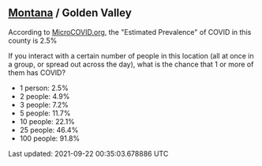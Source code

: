 
## [Montana](/united-states/montana) / Golden Valley

According to [MicroCOVID.org](http://microcovid.org),
the "Estimated Prevalence" of COVID in this county is 2.5%

If you interact with a certain number of people in this location
(all at once in a group, or spread out across the day), what is the chance that
1 or more of them has COVID?

- 1 person: 2.5%
- 2 people: 4.9%
- 3 people: 7.2%
- 5 people: 11.7%
- 10 people: 22.1%
- 25 people: 46.4%
- 100 people: 91.8%

Last updated: 2021-09-22 00:35:03.678886 UTC
